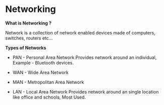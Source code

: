 # Networking

**What is Networking ?**

Network is a collection of network enabled devices made of computers, switches, routers etc...

**Types of Networks**

* PAN - Personal Area Network
  Provides network around an individual, Example - Bluetooth devices. 

* WAN - Wide Area Network

* MAN - Metropolitan Area Network

* LAN - Local Area Network
  Provides network around an single location like office and schools, Most Used.

